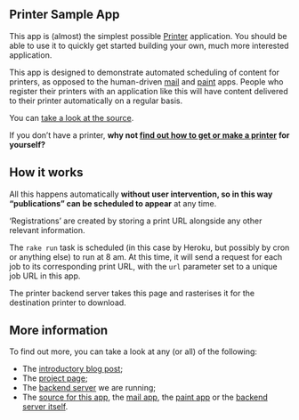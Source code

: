 Printer Sample App
------------------

This app is (almost) the simplest possible [Printer][project page] application.
You should be able to use it to quickly get started building your own, much
more interested application.

This app is designed to demonstrate automated scheduling of content for
printers, as opposed to the human-driven [mail][] and [paint][] apps. People
who register their printers with an application like this will have content
delivered to their printer automatically on a regular basis.

You can [take a look at the source][source].

If you don’t have a printer, **why not [find out how to get or make a
printer][project page] for yourself?**

How it works
------------

All this happens automatically **without user intervention, so in this
way “publications” can be scheduled to appear** at any time.

‘Registrations’ are created by storing a print URL alongside any other
relevant information.

The `rake run` task is scheduled (in this case by Heroku, but possibly
by cron or anything else) to run at 8 am. At this time, it will send a
request for each job to its corresponding print URL, with the `url`
parameter set to a unique job URL in this app.

The printer backend server takes this page and rasterises it for the
destination printer to download.

More information
----------------

To find out more, you can take a look at any (or all) of the following:

-   The [introductory blog post][];
-   The [project page][];
-   The [backend server][backend server] we are running;
-   The [source for this app][source], the [mail app][mail], the
    [paint app][paint] or the
    [backend server itself][backend server source].

[example]: http://printer-weather.herokuapp.com/#example
[backend server]: http://printer.gofreerange.com
[register here]: http://printer-weather.herokuapp.com/register
[find out how to get or make a printer]: http://printer.gofreerange.com/getting-a-printer
[source]: https://github.com/freerange/printer-weather
[mail]: https://github.com/freerange/printer-mail
[paint]: https://github.com/freerange/printer-paint
[the Wunderground API]: http://wunderground.com
[introductory blog post]: http://gofreerange.com/hello-printer
[project page]: http://gofreerange.com/printer
[backend server source]: https://github.com/freerange/printer
